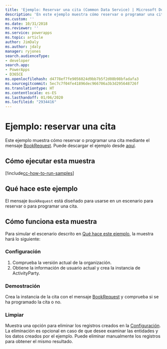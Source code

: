 ```yaml
---
title: 'Ejemplo: Reservar una cita (Common Data Service) | Microsoft Docs'
description: 'En este ejemplo muestra cómo reservar o programar una cita '
ms.custom: ''
ms.date: 10/31/2018
ms.reviewer: ''
ms.service: powerapps
ms.topic: article
author: JimDaly
ms.author: jdaly
manager: ryjones
search.audienceType:
- developer
search.app:
- PowerApps
- D365CE
ms.openlocfilehash: d4778ef7fe9056024d9bb7b5f2d08b98bfadafa3
ms.sourcegitcommit: 5ec7c7f04fe41896dec966706a3b3d295648726f
ms.translationtype: HT
ms.contentlocale: es-ES
ms.lasthandoff: 01/06/2020
ms.locfileid: "2934416"
---
```

# <a name="sample-book-an-appointment"></a>Ejemplo: reservar una cita

<!-- https://docs.microsoft.com/dynamics365/customer-engagement/developer/sample-book-appointment -->

Este ejemplo muestra cómo reservar o programar una cita mediante el mensaje [BookRequest](https://docs.microsoft.com/dotnet/api/microsoft.crm.sdk.messages.bookrequest?view=dynamics-general-ce-9). Puede descargar el ejemplo desde [aquí](https://github.com/Microsoft/PowerApps-Samples/tree/master/cds/orgsvc/C%23/BookAppointment).

## <a name="how-to-run-this-sample"></a>Cómo ejecutar esta muestra

[!include[cc-how-to-run-samples](../../includes/cc-how-to-run-samples.md)]

## <a name="what-this-sample-does"></a>Qué hace este ejemplo

El mensaje `BookRequest` está diseñado para usarse en un escenario para reservar o para programar una cita.

## <a name="how-this-sample-works"></a>Cómo funciona esta muestra

Para simular el escenario descrito en [Qué hace este ejemplo](#what-this-sample-does), la muestra hará lo siguiente:

### <a name="setup"></a>Configuración

1. Comprueba la versión actual de la organización.
1. Obtiene la información de usuario actual y crea la instancia de ActivityParty.

### <a name="demonstrate"></a>Demostración

Crea la instancia de la cita con el mensaje [BookRequest](https://docs.microsoft.com/dotnet/api/microsoft.crm.sdk.messages.bookrequest?view=dynamics-general-ce-9) y comprueba si se ha programado la cita o no.

### <a name="clean-up"></a>Limpiar

Muestra una opción para eliminar los registros creados en la [Configuración](#setup). La eliminación es opcional en caso de que desee examinar las entidades y los datos creados por el ejemplo. Puede eliminar manualmente los registros para obtener el mismo resultado.
